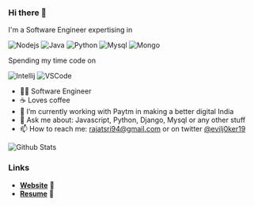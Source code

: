 ### Hi there 👋

I'm a Software Engineer expertising in

![Nodejs](https://img.shields.io/badge/code-node_js-339933?style=for-the-badge&logo=node.js&logoColor=white)
![Java](https://img.shields.io/badge/code-java-007396?style=for-the-badge&logo=java&logoColor=white)
![Python](https://img.shields.io/badge/code-python-3776AB?style=for-the-badge&logo=python&logoColor=white)
![Mysql](https://img.shields.io/badge/db-mysql-4479A1?style=for-the-badge&logo=mysql&logoColor=white)
![Mongo](https://img.shields.io/badge/db-mongo_db-47A248?style=for-the-badge&logo=mongodb&logoColor=white)

Spending my time code on

![Intellij](https://img.shields.io/badge/editor-intelli_j-violet?style=for-the-badge&logo=intellij-idea&logoColor=white)
![VSCode](https://img.shields.io/badge/editor-vs_code-007ACC?style=for-the-badge&logo=visual-studio-code&logoColor=white)

- 👨‍💻 Software Engineer
- ☕ Loves coffee
- 🔭 I’m currently working with Paytm in making a better digital India
- 💬 Ask me about: Javascript, Python, Django, Mysql or any other stuff
- 📫 How to reach me: [rajatsri94@gmail.com](mailto:rajatsri94@gmail.com) or on twitter [@evilj0ker19](https://twitter.com/evilj0ker19)

![Github Stats](https://github-readme-stats.vercel.app/api?username=rajat19&bg_color=30,e96443,904e95&title_color=fff&text_color=fff&show_icons=true&icon_color=fff)

### Links

- [**Website**](https://rajat19.github.io) 🔮 
- [**Resume**](https://rajatsrivastava.herokuapp.com/resume.pdf) 📄

